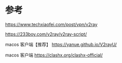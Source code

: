 

# 参考
https://www.techxiaofei.com/post/vpn/v2ray

https://233boy.com/v2ray/v2ray-script/



macos 客户端【推荐】
https://yanue.github.io/V2rayU/

macos 客户端
https://clashx.org/clashx-official/